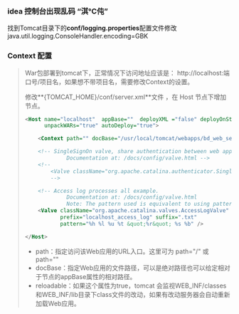 ### idea 控制台出现乱码 “淇℃伅”

找到Tomcat目录下的**conf/logging.properties**配置文件修改java.util.logging.ConsoleHandler.encoding=GBK

### Context 配置

> War包部署到tomcat下，正常情况下访问地址应该是： http://localhost:端口号/项目名，如果想不带项目名，需要修改Context的设置。
>
> 修改**{TOMCAT_HOME}/conf/server.xml**文件 ，在 Host 节点下增加<Content>节点。
>
> ```xml
> <Host name="localhost"  appBase=""  deployXML ="false" deployOnStartup ="false" 
>       unpackWARs="true" autoDeploy="true">
> 
>     <Context path="" docBase="/usr/local/tomcat/webapps/bd_web_service" reloadable="true" />
> 
>     <!-- SingleSignOn valve, share authentication between web applications
>              Documentation at: /docs/config/valve.html -->
>     <!--
>         <Valve className="org.apache.catalina.authenticator.SingleSignOn" />
>         -->
> 
>     <!-- Access log processes all example.
>              Documentation at: /docs/config/valve.html
>              Note: The pattern used is equivalent to using pattern="common" -->
>     <Valve className="org.apache.catalina.valves.AccessLogValve" directory="logs"
>            prefix="localhost_access_log" suffix=".txt"
>            pattern="%h %l %u %t &quot;%r&quot; %s %b" />
> 
> </Host>
> ```
>
> - path：指定访问该Web应用的URL入口。这里可为 path="/" 或 path=""
> - docBase：指定Web应用的文件路径，可以是绝对路径也可以给定相对于<Host>节点的appBase属性的相对路径。
> - reloadable：如果这个属性为true，tomcat 会监视WEB_INF/classes和WEB_INF/lib目录下class文件的改动，如果有改动服务器会自动重新加载Web应用。
